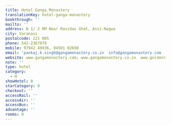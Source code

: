 ```yaml
---
title: Hotel Ganga Monastery
translationKey: hotel-ganga-monastery
bookthrough: ''
mailto: ''
address: N 1/ 2 RM Near Ravidas Ghat, Assi-Nagwa
city: Varanasi
postalcode: 221 005
phone: 542-2367070
mobile: 97942 49936, 94501 02698
email: 'pankaj.k.singh@gangamonastery.co.in  info@gangamonastery.com  '
website: www.gangamonastery.com; www.gangamonastery.co.in  www.goldenriverpalacevns.in
note: ''
type: hotel
category:
  - H
showHotel: 0
starCategory: 0
checkout: ''
accessRail: ''
accessAir: ''
accessBus: ''
advantage: ''
rooms: 0
---
```

